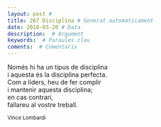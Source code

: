 ```yaml
---
layout: post #
title: 267 Disciplina # Generat automàticament
date: 2018-03-20 # Data
description:  # Argument
keywords:  # Paraules clau
coments:  # Comentaris
---
```


Només hi ha un tipus de disciplina <br />
i aquesta és la disciplina perfecta. <br />
Com a líders, heu de fer complir <br />
i mantenir aquesta disciplina; <br />
en cas contrari, <br />
fallareu al vostre treball. <br />

<small>Vince Lombardi</small>
